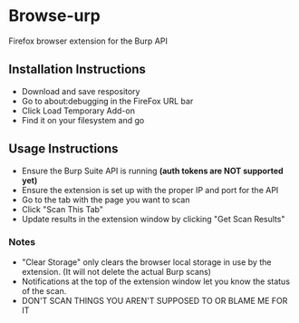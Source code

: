 # Browse-urp
Firefox browser extension for the Burp API

## Installation Instructions
* Download and save respository
* Go to about:debugging in the FireFox URL bar
* Click Load Temporary Add-on
* Find it on your filesystem and go

## Usage Instructions
* Ensure the Burp Suite API is running **(auth tokens are NOT supported yet)**
* Ensure the extension is set up with the proper IP and port for the API
* Go to the tab with the page you want to scan
* Click "Scan This Tab"
* Update results in the extension window by clicking "Get Scan Results"

### Notes
* "Clear Storage" only clears the browser local storage in use by the extension.  (It will not delete the actual Burp scans)
* Notifications at the top of the extension window let you know the status of the scan.
* DON'T SCAN THINGS YOU AREN'T SUPPOSED TO OR BLAME ME FOR IT

